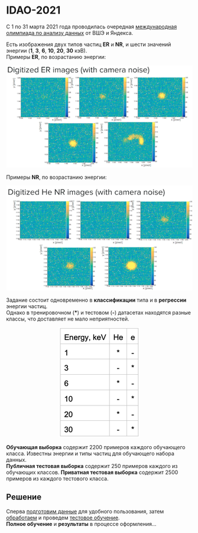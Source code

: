 # IDAO-2021
C 1 по 31 марта 2021 года проводилась очередная [международная олимпиада по анализу данных](https://idao.world) от ВШЭ и Яндекса.

Есть изображения двух типов частиц __ER__ и __NR__, и шести значений энергии (__1__, __3__, __6__, __10__, __20__, __30__ кэВ).  
Примеры __ER__, по возрастанию энергии:

<p align="center">
  <img src="https://github.com/Kirill-Shokhin/IDAO-2021/blob/main/images/ER.png">
</p>
<!-- ![ER](https://github.com/Kirill-Shokhin/IDAO-2021/blob/main/images/ER.png) -->

Примеры __NR__, по возрастанию энергии:

<p align="center">
  <img src="https://github.com/Kirill-Shokhin/IDAO-2021/blob/main/images/NR.png">
</p>
<!-- ![NR](https://github.com/Kirill-Shokhin/IDAO-2021/blob/main/images/NR.png) -->

Задание состоит одновременно в __классификации__ типа и в __регрессии__ энергии частиц.  
Однако в тренировочном (__\*__) и тестовом (__-__) датасетах находятся разные классы, что доставляет не мало неприятностей.

<p align="center">
  <img src="https://github.com/Kirill-Shokhin/IDAO-2021/blob/main/images/Splitting.png">
</p>

__Обучающая выборка__ содержит 2200 примеров каждого обучающего класса. Известны энергии и типы частиц для обучающего набора данных.  
__Публичная тестовая выборка__ содержит 250 примеров каждого из обучающих классов. __Приватная тестовая выборка__ содержит 2500 примеров из каждого тестового класса.


## Решение
Сперва [подготовим данные][1] для удобного пользования, затем [обработаем][2] и проведем [тестовое обучение][3].  
__Полное обучение__ и __результаты__ в процессе оформления...

[1]: https://nbviewer.jupyter.org/github/Kirill-Shokhin/IDAO-2021/blob/main/Data%20preparation.ipynb
[2]: https://nbviewer.jupyter.org/github/Kirill-Shokhin/IDAO-2021/blob/main/Data%20processing.ipynb
[3]: https://nbviewer.jupyter.org/github/Kirill-Shokhin/IDAO-2021/blob/main/Trial%20training.ipynb
